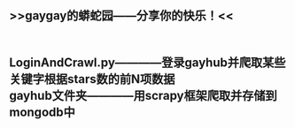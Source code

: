 <h2>>>gaygay的蟒蛇园——分享你的快乐！<<<h2><br>
LoginAndCrawl.py————登录gayhub并爬取某些关键字根据stars数的前N项数据<br>
gayhub文件夹————用scrapy框架爬取并存储到mongodb中<br>